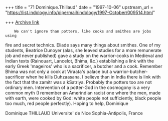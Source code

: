 +++
title = "71 Dominique.Thillaud"
date = "1997-10-06"
upstream_url = "https://list.indology.info/pipermail/indology/1997-October/009514.html"

+++
[Archive link](https://list.indology.info/pipermail/indology/1997-October/009514.html)

        We can't ignore than potters, like cooks and smithes are jobs using
fire and secret technics.
        Eliade says many things about smithes.
        One of my students, Beatrice Dunoyer (alas, she leaved studies for
a more remunerate job and never published) gave a study on the
warrior-cooks in Medieval and Indian texts (Rainouart, Lancelot, Bhima,
&c.) establishing a link with the early Greek 'mageiros' who is a
sacrificer, a butcher and a cook. Remember Bhima was not only a cook at
Viraata's palace but a warrior-butcher-sacrificer when he kills Duhzaasana.
I believe than in India there is link with the fact that the zamitr was a
kSatriya.
        Probably the potters too are not ordinary men. Intervention of a
potter-God in the cosmogony is a very common myth (I remember an Amerindian
racist one where the men, made with earth, were cooked by God: white people
not sufficiently, black people too much, red people perfectly).
        Hoping to help,
Dominique

Dominique THILLAUD
Universite' de Nice Sophia-Antipolis, France



